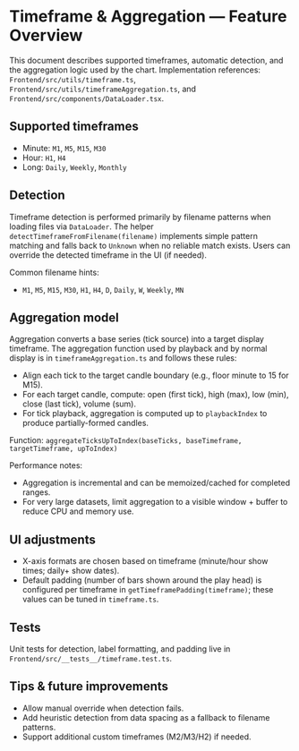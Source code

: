 # Timeframe & Aggregation — Feature Overview

This document describes supported timeframes, automatic detection, and the aggregation logic used by the chart. Implementation references: `Frontend/src/utils/timeframe.ts`, `Frontend/src/utils/timeframeAggregation.ts`, and `Frontend/src/components/DataLoader.tsx`.

## Supported timeframes

- Minute: `M1`, `M5`, `M15`, `M30`
- Hour: `H1`, `H4`
- Long: `Daily`, `Weekly`, `Monthly`

## Detection

Timeframe detection is performed primarily by filename patterns when loading files via `DataLoader`. The helper `detectTimeframeFromFilename(filename)` implements simple pattern matching and falls back to `Unknown` when no reliable match exists. Users can override the detected timeframe in the UI (if needed).

Common filename hints:
- `M1`, `M5`, `M15`, `M30`, `H1`, `H4`, `D`, `Daily`, `W`, `Weekly`, `MN`

## Aggregation model

Aggregation converts a base series (tick source) into a target display timeframe. The aggregation function used by playback and by normal display is in `timeframeAggregation.ts` and follows these rules:

- Align each tick to the target candle boundary (e.g., floor minute to 15 for M15).
- For each target candle, compute: open (first tick), high (max), low (min), close (last tick), volume (sum).
- For tick playback, aggregation is computed up to `playbackIndex` to produce partially-formed candles.

Function: `aggregateTicksUpToIndex(baseTicks, baseTimeframe, targetTimeframe, upToIndex)`

Performance notes:

- Aggregation is incremental and can be memoized/cached for completed ranges.
- For very large datasets, limit aggregation to a visible window + buffer to reduce CPU and memory use.

## UI adjustments

- X-axis formats are chosen based on timeframe (minute/hour show times; daily+ show dates).
- Default padding (number of bars shown around the play head) is configured per timeframe in `getTimeframePadding(timeframe)`; these values can be tuned in `timeframe.ts`.

## Tests

Unit tests for detection, label formatting, and padding live in `Frontend/src/__tests__/timeframe.test.ts`.

## Tips & future improvements

- Allow manual override when detection fails.
- Add heuristic detection from data spacing as a fallback to filename patterns.
- Support additional custom timeframes (M2/M3/H2) if needed.
